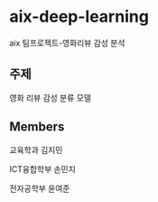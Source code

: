 # aix-deep-learning
aix 팀프로젝트-영화리뷰 감성 분석

## 주제
영화 리뷰 감성 분류 모델

## Members
교육학과 김지민

ICT융합학부 손민지

전자공학부 윤여준

